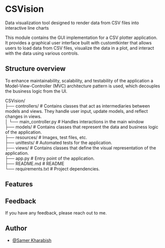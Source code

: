 # CSVision

Data visualization tool designed to render data from CSV files into interactive line charts

This module contains the GUI implementation for a CSV plotter application. It provides a graphical user interface built with customtkinter that allows users to load data from CSV files, visualize the data in a plot, and interact with the data using various controls.

## Structure overview

To enhance maintainability, scalability, and testability of the application a Model-View-Controller (MVC) architecture pattern is used, which decouples the business logic from the UI.

CSVision/  
├── controllers/                    # Contains classes that act as intermediaries between models and views. They handle user input, update models, and reflect changes in views.  
│ └── main_controller.py            # Handles interactions in the main window  
├── models/                         # Contains classes that represent the data and business logic of the application.  
├── resources/                      # Images, test files, etc.  
├── unittests/                      # Automated tests for the application.  
├── views/                          # Contains classes that define the visual representation of the application.  
├── app.py                          # Entry point of the application.  
├── README.md                       # README  
└── requirements.txt                # Project dependencies.  

## Features

## Feedback

If you have any feedback, please reach out to me.

## Author

- [@Samer Kharabish](<kharabishsamer@outlook.com>)
